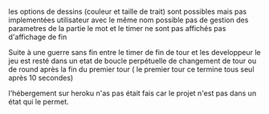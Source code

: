 les options de dessins (couleur et taille de trait) sont possibles mais pas implementées
utilisateur avec le même nom possible
pas de gestion des parametres de la partie
le mot et le timer ne sont pas affichés
pas d'affichage de fin

Suite à une guerre sans fin entre le timer de fin de tour et les developpeur le jeu est resté dans un etat de boucle perpétuelle de changement de tour ou de round après la fin du premier tour ( le premier tour ce termine tous seul après 10 secondes)

l'hébergement sur heroku n'as pas était fais car le projet n'est pas dans un état qui le permet.